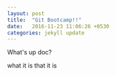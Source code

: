 ```yaml
---
layout: post
title:  "Git Bootcamp!!"
date:   2016-11-23 11:06:26 +0530
categories: jekyll update
---
```

What's up doc? 

what it is that it is